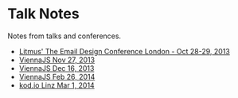 Talk Notes
==========

Notes from talks and conferences.

* [Litmus' The Email Design Conference London - Oct 28-29, 2013](https://github.com/karlhorky/talk-notes/blob/master/TEDC13-Litmus-London-2013-10-28.md)
* [ViennaJS Nov 27, 2013](https://github.com/karlhorky/talk-notes/blob/master/ViennaJS-2013-11-27.md)
* [ViennaJS Dec 16, 2013](https://github.com/karlhorky/talk-notes/blob/master/ViennaJS-2013-12-16.md)
* [ViennaJS Feb 26, 2014](https://github.com/karlhorky/talk-notes/blob/master/ViennaJS-2014-02-26.md)
* [kod.io Linz Mar 1, 2014](https://github.com/karlhorky/talk-notes/blob/master/kod.io-2014-03-01.md)
